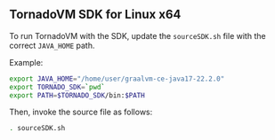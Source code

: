 ## TornadoVM SDK for Linux x64

To run TornadoVM with the SDK, update the `sourceSDK.sh` file with the correct `JAVA_HOME` path.

Example:

```bash
export JAVA_HOME="/home/user/graalvm-ce-java17-22.2.0"
export TORNADO_SDK=`pwd`
export PATH=$TORNADO_SDK/bin:$PATH 
```

Then, invoke the source file as follows:


```bash
. sourceSDK.sh
```
